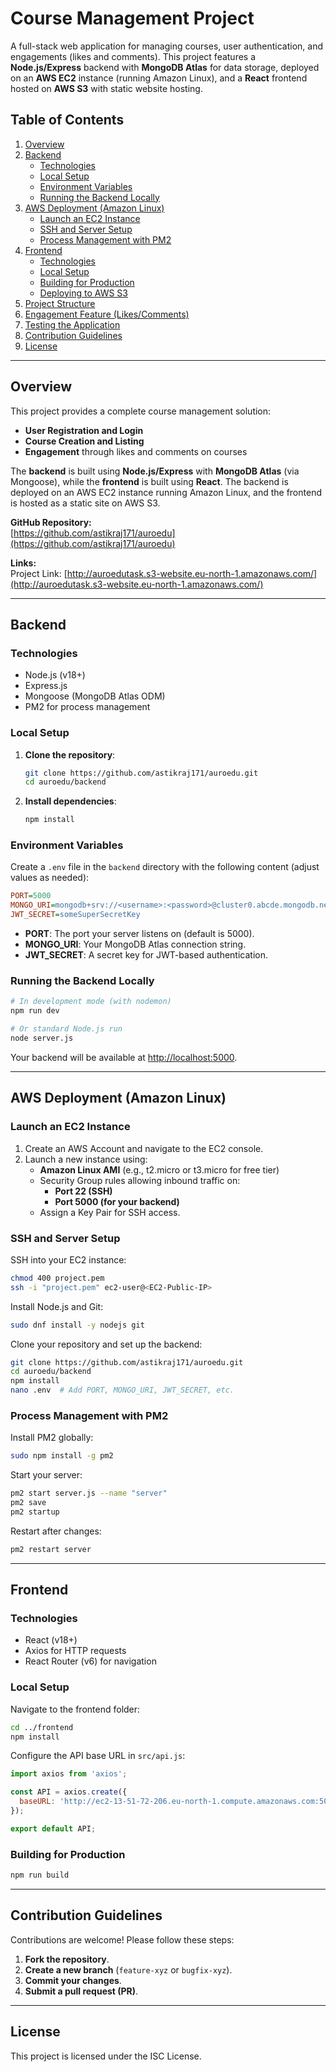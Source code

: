 # Course Management Project

A full-stack web application for managing courses, user authentication, and engagements (likes and comments). This project features a **Node.js/Express** backend with **MongoDB Atlas** for data storage, deployed on an **AWS EC2** instance (running Amazon Linux), and a **React** frontend hosted on **AWS S3** with static website hosting.

## Table of Contents

1. [Overview](#overview)  
2. [Backend](#backend)  
   - [Technologies](#technologies)  
   - [Local Setup](#local-setup)  
   - [Environment Variables](#environment-variables)  
   - [Running the Backend Locally](#running-the-backend-locally)  
3. [AWS Deployment (Amazon Linux)](#aws-deployment-amazon-linux)  
   - [Launch an EC2 Instance](#launch-an-ec2-instance)  
   - [SSH and Server Setup](#ssh-and-server-setup)  
   - [Process Management with PM2](#process-management-with-pm2)  
4. [Frontend](#frontend)  
   - [Technologies](#technologies-1)  
   - [Local Setup](#local-setup-1)  
   - [Building for Production](#building-for-production)  
   - [Deploying to AWS S3](#deploying-to-aws-s3)  
5. [Project Structure](#project-structure)  
6. [Engagement Feature (Likes/Comments)](#engagement-feature-likescomments)  
7. [Testing the Application](#testing-the-application)  
8. [Contribution Guidelines](#contribution-guidelines)  
9. [License](#license)  

---

## Overview

This project provides a complete course management solution:
- **User Registration and Login**
- **Course Creation and Listing**
- **Engagement** through likes and comments on courses

The **backend** is built using **Node.js/Express** with **MongoDB Atlas** (via Mongoose), while the **frontend** is built using **React**. The backend is deployed on an AWS EC2 instance running Amazon Linux, and the frontend is hosted as a static site on AWS S3.

**GitHub Repository:**  
[https://github.com/astikraj171/auroedu](https://github.com/astikraj171/auroedu)

**Links:**  
Project Link: [http://auroedutask.s3-website.eu-north-1.amazonaws.com/](http://auroedutask.s3-website.eu-north-1.amazonaws.com/)

---

## Backend

### Technologies

- Node.js (v18+)
- Express.js
- Mongoose (MongoDB Atlas ODM)
- PM2 for process management

### Local Setup

1. **Clone the repository**:
   ```bash
   git clone https://github.com/astikraj171/auroedu.git
   cd auroedu/backend
   ```
2. **Install dependencies**:
   ```bash
   npm install
   ```

### Environment Variables

Create a `.env` file in the `backend` directory with the following content (adjust values as needed):

```ini
PORT=5000
MONGO_URI=mongodb+srv://<username>:<password>@cluster0.abcde.mongodb.net/mydatabase
JWT_SECRET=someSuperSecretKey
```

- **PORT**: The port your server listens on (default is 5000).
- **MONGO_URI**: Your MongoDB Atlas connection string.
- **JWT_SECRET**: A secret key for JWT-based authentication.

### Running the Backend Locally

```bash
# In development mode (with nodemon)
npm run dev

# Or standard Node.js run
node server.js
```

Your backend will be available at [http://localhost:5000](http://localhost:5000).

---

## AWS Deployment (Amazon Linux)

### Launch an EC2 Instance

1. Create an AWS Account and navigate to the EC2 console.
2. Launch a new instance using:
   - **Amazon Linux AMI** (e.g., t2.micro or t3.micro for free tier)
   - Security Group rules allowing inbound traffic on:
     - **Port 22 (SSH)**
     - **Port 5000 (for your backend)**
   - Assign a Key Pair for SSH access.

### SSH and Server Setup

SSH into your EC2 instance:
```bash
chmod 400 project.pem
ssh -i "project.pem" ec2-user@<EC2-Public-IP>
```

Install Node.js and Git:
```bash
sudo dnf install -y nodejs git
```

Clone your repository and set up the backend:
```bash
git clone https://github.com/astikraj171/auroedu.git
cd auroedu/backend
npm install
nano .env  # Add PORT, MONGO_URI, JWT_SECRET, etc.
```

### Process Management with PM2

Install PM2 globally:
```bash
sudo npm install -g pm2
```

Start your server:
```bash
pm2 start server.js --name "server"
pm2 save
pm2 startup
```

Restart after changes:
```bash
pm2 restart server
```

---

## Frontend

### Technologies

- React (v18+)
- Axios for HTTP requests
- React Router (v6) for navigation

### Local Setup

Navigate to the frontend folder:
```bash
cd ../frontend
npm install
```

Configure the API base URL in `src/api.js`:
```js
import axios from 'axios';

const API = axios.create({
  baseURL: 'http://ec2-13-51-72-206.eu-north-1.compute.amazonaws.com:5000/api'
});

export default API;
```

### Building for Production
```bash
npm run build
```

---

## Contribution Guidelines

Contributions are welcome! Please follow these steps:

1. **Fork the repository**.
2. **Create a new branch** (`feature-xyz` or `bugfix-xyz`).
3. **Commit your changes**.
4. **Submit a pull request (PR)**.

---

## License
This project is licensed under the ISC License.
